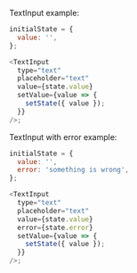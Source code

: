 TextInput example:

```js
initialState = {
  value: '',
};

<TextInput
  type="text"
  placeholder="text"
  value={state.value}
  setValue={value => {
    setState({ value });
  }}
/>;
```

TextInput with error example:

```js
initialState = {
  value: '',
  error: 'something is wrong',
};

<TextInput
  type="text"
  placeholder="text"
  value={state.value}
  error={state.error}
  setValue={value => {
    setState({ value });
  }}
/>;
```
